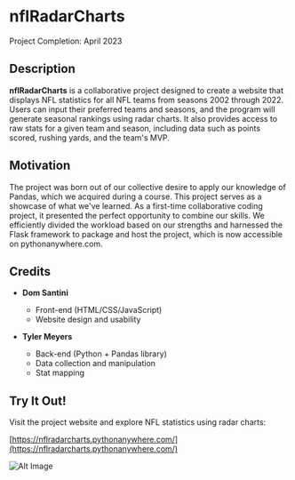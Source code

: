 # nflRadarCharts
Project Completion: April 2023

## Description

**nflRadarCharts** is a collaborative project designed to create a website that displays NFL statistics for all NFL teams from seasons 2002 through 2022. Users can input their preferred teams and seasons, and the program will generate seasonal rankings using radar charts. It also provides access to raw stats for a given team and season, including data such as points scored, rushing yards, and the team's MVP.

## Motivation

The project was born out of our collective desire to apply our knowledge of Pandas, which we acquired during a course. This project serves as a showcase of what we've learned. As a first-time collaborative coding project, it presented the perfect opportunity to combine our skills. We efficiently divided the workload based on our strengths and harnessed the Flask framework to package and host the project, which is now accessible on pythonanywhere.com.

## Credits

- **Dom Santini**
  - Front-end (HTML/CSS/JavaScript)
  - Website design and usability

- **Tyler Meyers**
  - Back-end (Python + Pandas library)
  - Data collection and manipulation
  - Stat mapping

## Try It Out!

Visit the project website and explore NFL statistics using radar charts:

[https://nflradarcharts.pythonanywhere.com/](https://nflradarcharts.pythonanywhere.com/)

![Alt Image](https://media0.giphy.com/media/yelQbR4M2wk3JkZByk/giphy.gif)



